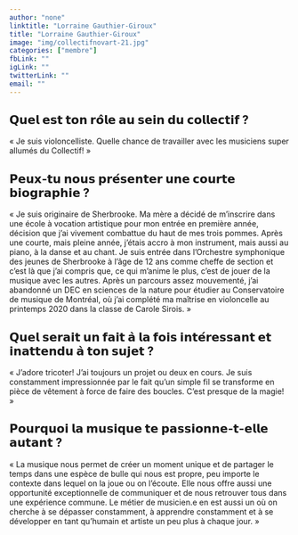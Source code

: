 ```yaml
---
author: "none"
linktitle: "Lorraine Gauthier-Giroux"
title: "Lorraine Gauthier-Giroux"
image: "img/collectifnovart-21.jpg"
categories: ["membre"]
fbLink: ""
igLink: ""
twitterLink: ""
email: ""
---
```


## 𝗤𝘂𝗲𝗹 𝗲𝘀𝘁 𝘁𝗼𝗻 𝗿𝗼̂𝗹𝗲 𝗮𝘂 𝘀𝗲𝗶𝗻 𝗱𝘂 𝗰𝗼𝗹𝗹𝗲𝗰𝘁𝗶𝗳 ?
« Je suis violoncelliste. Quelle chance de travailler avec les musiciens super allumés du Collectif! »

## 𝗣𝗲𝘂𝘅-𝘁𝘂 𝗻𝗼𝘂𝘀 𝗽𝗿𝗲́𝘀𝗲𝗻𝘁𝗲𝗿 𝘂𝗻𝗲 𝗰𝗼𝘂𝗿𝘁𝗲 𝗯𝗶𝗼𝗴𝗿𝗮𝗽𝗵𝗶𝗲 ?
 « Je suis originaire de Sherbrooke. Ma mère a décidé de m’inscrire dans une école à vocation artistique pour mon entrée en première année, décision que j’ai vivement combattue du haut de mes trois pommes. Après une courte, mais pleine année, j’étais accro à mon instrument, mais aussi au piano, à la danse et au chant. Je suis entrée dans l’Orchestre symphonique des jeunes de Sherbrooke à l’âge de 12 ans comme cheffe de section et c’est là que j’ai compris que, ce qui m’anime le plus, c’est de jouer de la musique avec les autres. Après un parcours assez mouvementé, j’ai abandonné un DEC en sciences de la nature pour étudier au Conservatoire de musique de Montréal, où j’ai complété ma maîtrise en violoncelle au printemps 2020 dans la classe de Carole Sirois. »

## 𝗤𝘂𝗲𝗹 𝘀𝗲𝗿𝗮𝗶𝘁 𝘂𝗻 𝗳𝗮𝗶𝘁 𝗮̀ 𝗹𝗮 𝗳𝗼𝗶𝘀 𝗶𝗻𝘁𝗲́𝗿𝗲𝘀𝘀𝗮𝗻𝘁 𝗲𝘁 𝗶𝗻𝗮𝘁𝘁𝗲𝗻𝗱𝘂 𝗮̀ 𝘁𝗼𝗻 𝘀𝘂𝗷𝗲𝘁 ? 
« J’adore tricoter! J’ai toujours un projet ou deux en cours. Je suis constamment impressionnée par le fait qu’un simple fil se transforme en pièce de vêtement à force de faire des boucles. C’est presque de la magie! »

## 𝗣𝗼𝘂𝗿𝗾𝘂𝗼𝗶 𝗹𝗮 𝗺𝘂𝘀𝗶𝗾𝘂𝗲 𝘁𝗲 𝗽𝗮𝘀𝘀𝗶𝗼𝗻𝗻𝗲-𝘁-𝗲𝗹𝗹𝗲 𝗮𝘂𝘁𝗮𝗻𝘁 ?
« La musique nous permet de créer un moment unique et de partager le temps dans une espèce de bulle qui nous est propre, peu importe le contexte dans lequel on la joue ou on l’écoute. Elle nous offre aussi une opportunité exceptionnelle de communiquer et de nous retrouver tous dans une expérience commune. Le métier de musicien.e en est aussi un où on cherche à se dépasser constamment, à apprendre constamment et à se développer en tant qu’humain et artiste un peu plus à chaque jour. »